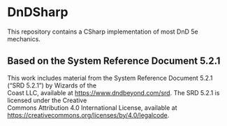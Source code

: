 # DnDSharp
This repository contains a CSharp implementation of most DnD 5e mechanics.

## Based on the System Reference Document 5.2.1
This work includes material from the System Reference Document 5.2.1 (“SRD 5.2.1”) by Wizards of the  
Coast LLC, available at https://www.dndbeyond.com/srd. The SRD 5.2.1 is licensed under the Creative  
Commons Attribution 4.0 International License, available at https://creativecommons.org/licenses/by/4.0/legalcode.
